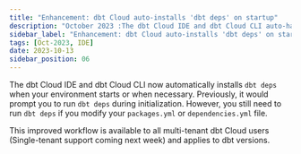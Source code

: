 ```yaml
---
title: "Enhancement: dbt Cloud auto-installs 'dbt deps' on startup"
description: "October 2023 :The dbt Cloud IDE and dbt Cloud CLI auto-handles 'dbt deps' on startup; manual run needed for 'packages.yml' changes. Available for multi-tenant users (single-tenant support coming soon) and applies to all dbt versions."
sidebar_label: "Enhancement: dbt Cloud auto-installs 'dbt deps' on startup"
tags: [Oct-2023, IDE]
date: 2023-10-13
sidebar_position: 06
---
```


The dbt Cloud IDE and dbt Cloud CLI now automatically installs `dbt deps` when your environment starts or when necessary. Previously, it would prompt you to run `dbt deps` during initialization. However, you still need to run `dbt deps` if you modify your `packages.yml` or `dependencies.yml` file.

This improved workflow is available to all multi-tenant dbt Cloud users (Single-tenant support coming next week) and applies to dbt versions.
